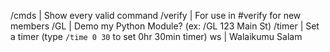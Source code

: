 /cmds          | Show every valid command
/verify        | For use in #verify for new members
/GL            | Demo my Python Module? (ex: /GL 123 Main St)
/timer         | Set a timer (type `/time 0 30` to set 0hr 30min timer)
ws	         | Walaikumu Salam